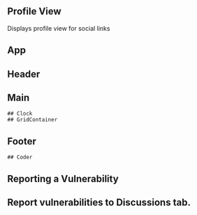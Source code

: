 ## Profile View
Displays profile view for social links

## App
  ## Header
  ## Main
    ## Clock
    ## GridContainer
  ## Footer
    ## Coder

## Reporting a Vulnerability
  ## Report vulnerabilities to Discussions tab.
